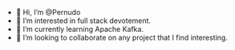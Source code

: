 - 👋 Hi, I’m @Pernudo
- 👀 I’m interested in full stack devotement.
- 🌱 I’m currently learning Apache Kafka.
- 💞️ I’m looking to collaborate on any project that I find interesting.
<!---
- 📫 How to reach me ...
--->

<!---
Pernudo/Pernudo is a ✨ special ✨ repository because its `README.md` (this file) appears on your GitHub profile.
You can click the Preview link to take a look at your changes.
--->
